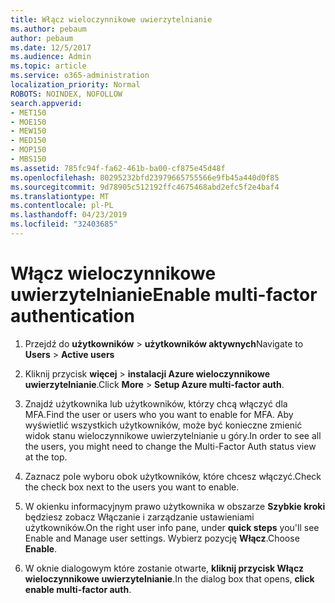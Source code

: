 ```yaml
---
title: Włącz wieloczynnikowe uwierzytelnianie
ms.author: pebaum
author: pebaum
ms.date: 12/5/2017
ms.audience: Admin
ms.topic: article
ms.service: o365-administration
localization_priority: Normal
ROBOTS: NOINDEX, NOFOLLOW
search.appverid:
- MET150
- MOE150
- MEW150
- MED150
- MOP150
- MBS150
ms.assetid: 785fc94f-fa62-461b-ba00-cf875e45d48f
ms.openlocfilehash: 80295232bfd23979665755566e9fb45a440d0f85
ms.sourcegitcommit: 9d78905c512192ffc4675468abd2efc5f2e4baf4
ms.translationtype: MT
ms.contentlocale: pl-PL
ms.lasthandoff: 04/23/2019
ms.locfileid: "32403685"
---
```

# <a name="enable-multi-factor-authentication"></a><span data-ttu-id="3f18f-102">Włącz wieloczynnikowe uwierzytelnianie</span><span class="sxs-lookup"><span data-stu-id="3f18f-102">Enable multi-factor authentication</span></span>

1. <span data-ttu-id="3f18f-103">Przejdź do **użytkowników** \> **użytkowników aktywnych**</span><span class="sxs-lookup"><span data-stu-id="3f18f-103">Navigate to **Users** \> **Active users**</span></span>
    
2. <span data-ttu-id="3f18f-104">Kliknij przycisk **więcej** \> **instalacji Azure wieloczynnikowe uwierzytelnianie**.</span><span class="sxs-lookup"><span data-stu-id="3f18f-104">Click **More** \> **Setup Azure multi-factor auth**.</span></span> 
    
3. <span data-ttu-id="3f18f-105">Znajdź użytkownika lub użytkowników, którzy chcą włączyć dla MFA.</span><span class="sxs-lookup"><span data-stu-id="3f18f-105">Find the user or users who you want to enable for MFA.</span></span> <span data-ttu-id="3f18f-106">Aby wyświetlić wszystkich użytkowników, może być konieczne zmienić widok stanu wieloczynnikowe uwierzytelnianie u góry.</span><span class="sxs-lookup"><span data-stu-id="3f18f-106">In order to see all the users, you might need to change the Multi-Factor Auth status view at the top.</span></span>
    
4. <span data-ttu-id="3f18f-107">Zaznacz pole wyboru obok użytkowników, które chcesz włączyć.</span><span class="sxs-lookup"><span data-stu-id="3f18f-107">Check the check box next to the users you want to enable.</span></span>
    
5.  <span data-ttu-id="3f18f-108">W okienku informacyjnym prawo użytkownika w obszarze **Szybkie kroki** będziesz zobacz Włączanie i zarządzanie ustawieniami użytkowników.</span><span class="sxs-lookup"><span data-stu-id="3f18f-108">On the right user info pane, under **quick steps** you'll see Enable and Manage user settings.</span></span> <span data-ttu-id="3f18f-109">Wybierz pozycję **Włącz**.</span><span class="sxs-lookup"><span data-stu-id="3f18f-109">Choose **Enable**.</span></span> 
    
6. <span data-ttu-id="3f18f-110">W oknie dialogowym które zostanie otwarte, **kliknij przycisk Włącz wieloczynnikowe uwierzytelnianie**.</span><span class="sxs-lookup"><span data-stu-id="3f18f-110">In the dialog box that opens, **click enable multi-factor auth**.</span></span> 
    


